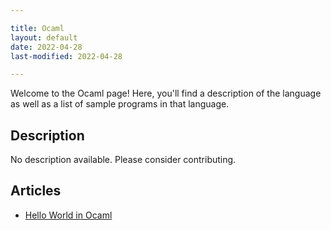 ```yaml
---

title: Ocaml
layout: default
date: 2022-04-28
last-modified: 2022-04-28

---
```


Welcome to the Ocaml page! Here, you'll find a description of the language as well as a list of sample programs in that language.

## Description

No description available. Please consider contributing.

## Articles

- [Hello World in Ocaml](https://sampleprograms.io/projects/hello-world/ocaml)
